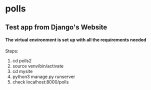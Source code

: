 # polls

<h2>Test app from Django's Website</h2>
<h4>The virtual environment is set up with all the requirements needed</h4>
<p>Steps:</p>
<ol>
  <li>cd polls2</li>
  <li>source venv/bin/activate</li>
  <li>cd mysite</li>
  <li>python3 manage.py runserver</li>
  <li>check localhost:8000/polls</li>
</ol>
